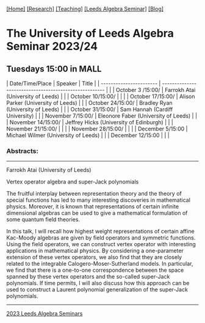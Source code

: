[[Home]](https://emine-yildirim.github.io/) 
[[Research]](https://emine-yildirim.github.io/Research.html) 
[[Teaching]](https://emine-yildirim.github.io/teaching.html)
[[Leeds Algebra Seminar]](https://emine-yildirim.github.io/Leeds_Seminars_2023-24.html)
[[Blog]](http://yildirimemine.tumblr.com/)

# The University of Leeds Algebra Seminar 2023/24  
## Tuesdays 15:00 in MALL

| Date/Time/Place         | Speaker                                                | Title    |
| ----------------------- | ------------------------------------------------------ |          |
| October 3 /15:00/       | Farrokh Atai (University of Leeds)                     |          |
| October 10/15:00/       |                                                        |          |
| October 17/15:00/       | Alison Parker (University of Leeds)                    |          |
| October 24/15:00/       | Bradley Ryan (University of Leeds)                     |          |
| October 31/15:00/       | Sam Hannah (Cardiff University)                        |          |
| November 7/15:00/       | Eleonore Faber (University of Leeds)                   |          |
| November 14/15:00/      | Jeffrey Hicks (University of Edinburgh)                |          |
| November 21/15:00/      |                                                        |          |
| November 28/15:00/      |                                                        |          |
| December 5/15:00        | Michael Wilmer (University of Leeds)                   |          |
| December 12/15:00       |                                                        |          |


### Abstracts:

---

Farrokh Atai (University of Leeds)

Vertex operator algebra and super-Jack polynomials

 The fruitful interplay between representation theory and the theory of special functions has led to many interesting discoveries in mathematical physics. Moreover, it is known that representations of certain infinite dimensional algebras can be used to give a mathematical formulation of some quantum field theories.

In this talk, I will recall how highest weight representations of certain affine Kac-Moody algebras are given by field operators and symmetric functions. Using the field operators, we can construct vertex operator with interesting applications in mathematical physics. By considering a one-parameter extension of these vertex operators, we also find that they are closely related to the integrable Calogero-Moser-Sutherland models. In particular, we find that there is a one-to-one correspondence between the space spanned by these vertex operators and the so-called super-Jack polynomials. If time permits, I will also discuss how this approach can be used to construct a Laurent polynomial generalization of the super-Jack polynomials.
 
 ---

[2023 Leeds Algebra Seminars](https://emine-yildirim.github.io/seminar.html)
